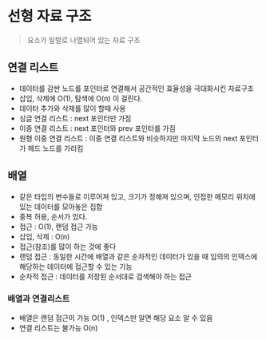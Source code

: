 # 선형 자료 구조
> 요소가 일렬로 나열되어 있는 자료 구조

## 연결 리스트
- 데이터를 감싼 노드를 포인터로 연결해서 공간적인 효율성을 극대화시킨 자료구조
- 삽입, 삭제에 O(1), 탐색에 O(n) 이 걸린다.
- 데이터 추가와 삭제를 많이 할때 사용
- 싱글 연결 리스트 : next 포인터만 가짐
- 이중 연결 리스트 : next 포인터와 prev 포인터를 가짐
- 원형 이중 연결 리스트 : 이중 연결 리스트와 비슷하지만 마지막 노드의 next 포인터가 헤드 노드를 가리킴



## 배열
- 같은 타입의 변수들로 이루어져 있고, 크기가 정해져 있으며, 인접한 메모리 위치에 있는 데이터를 모아놓은 집합
- 중복 허용, 순서가 있다.
- 접근 : O(1), 랜덤 접근 가능
- 삽입, 삭제 : O(n)
- 접근(참조)를 많이 하는 것에 좋다
- 랜덤 접근 : 동일한 시간에 배열과 같은 순차적인 데이터가 있을 때 임의의 인덱스에 해당하는 데이터에 접근할 수 있는 기능
- 순차적 접근 : 데이터를 저장된 순서대로 검색해야 하는 접근

### 배열과 연결리스트
- 배열은 랜덤 접근이 가능 O(1) , 인덱스만 알면 해당 요소 알 수 있음
- 연결 리스트는 불가능 O(n)